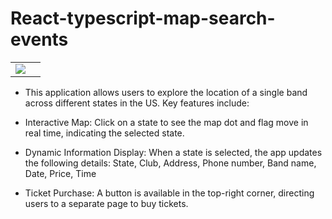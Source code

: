 # React-typescript-map-search-events

<table>
  <tr>
    <td><img src="https://github.com/user-attachments/assets/1625686f-d10d-4889-a3c3-228d50fd8253"><td>
  </tr>
</table>

- This application allows users to explore the location of a single  band across different states in the US. Key features include:

- Interactive Map: Click on a state to see the map dot and flag move in real time, indicating the selected state.
- Dynamic Information Display: When a state is selected, the app updates the following details:
 State, Club, Address, Phone number, Band name, Date, Price, Time

- Ticket Purchase: A button is available in the top-right corner, directing users to a separate page to buy tickets.